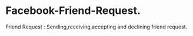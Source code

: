 # Facebook-Friend-Request.
Friend Request : Sending,receiving,accepting and declining friend request.
